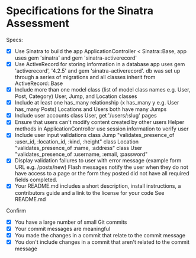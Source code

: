 # Specifications for the Sinatra Assessment

Specs:
- [x] Use Sinatra to build the app
        ApplicationController < Sinatra::Base, app uses gem 'sinatra' and gem 'sinatra-activerecord'
- [x] Use ActiveRecord for storing information in a database
        app uses gem 'activerecord', '4.2.5' and gem 'sinatra-activerecord'. db was set up through a series of migrations and all classes inherit from ActiveRecord::Base
- [x] Include more than one model class (list of model class names e.g. User, Post, Category)
        User, Jump, and Location classes
- [x] Include at least one has_many relationship (x has_many y e.g. User has_many Posts)
        Locations and Users both have many Jumps
- [x] Include user accounts
        class User, get '/users/:slug' pages
- [x] Ensure that users can't modify content created by other users
        Helper methods in ApplicationController use session information to verify user
- [x] Include user input validations
        class Jump "validates_presence_of :user_id, :location_id, :kind, :height"
        class Location "validates_presence_of :name, :address"
        class User "validates_presence_of :username, :email, :password"
- [x] Display validation failures to user with error message (example form URL e.g. /posts/new)
        Flash messages notify the user when they do not have access to a page or the form they posted did not have all required fields completed.
- [x] Your README.md includes a short description, install instructions, a contributors guide and a link to the license for your code
        See README.md

Confirm
- [x] You have a large number of small Git commits
- [x] Your commit messages are meaningful
- [x] You made the changes in a commit that relate to the commit message
- [x] You don't include changes in a commit that aren't related to the commit message
